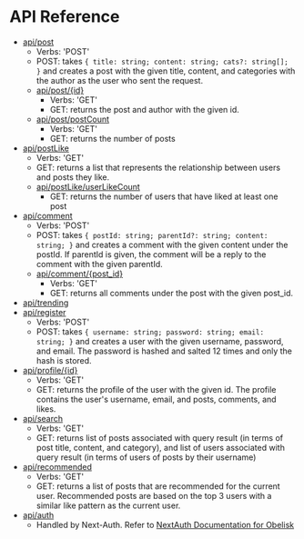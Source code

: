 # API Reference

- [api/post](#api/post)
	- Verbs: 'POST'
	- POST:
		takes ```{
			title: string;
			content: string;
			cats?: string[];
		}```
		and creates a post with the given title, content, and categories with the author as the user who sent the request.
	- [api/post/{id}](#api/post/{id})
		- Verbs: 'GET'
		- GET:
			returns the post and author with the given id.
	- [api/post/postCount](#api/post/postCount)
		- Verbs: 'GET'
		- GET:
			returns the number of posts
- [api/postLike](#api/postLike)
    - Verbs: 'GET'
    - GET: returns a list that represents the relationship between users and posts they like.
    - [api/postLike/userLikeCount](#api/userLikeCount)
      - GET: returns the number of users that have liked at least one post
- [api/comment](#api/comment)
  - Verbs: 'POST'
  - POST:
    	takes ```{
			postId: string;
			parentId?: string;
			content: string;
		}```
		and creates a comment with the given content under the postId. If parentId is given, the comment will be a reply to the comment with the given parentId.
  - [api/comment/{post_id}](#api/comment/{post_id})
    - Verbs: 'GET'
    - GET:
  		returns all comments under the post with the given post_id.
- [api/trending](#api/trending)
- [api/register](#api/register)
  - Verbs: 'POST'
  - POST:
		takes ```{
			username: string;
			password: string;
			email: string;
		}```
		and creates a user with the given username, password, and email. The password is hashed and salted 12 times and only the hash is stored.
- [api/profile/{id}](#api/profile/{id})
  - Verbs: 'GET'
  - GET:
		returns the profile of the user with the given id. The profile contains the user's username, email, and posts, comments, and likes.
- [api/search](#api/profile/{id})
  - Verbs: 'GET'
  - GET: returns list of posts associated with query result (in terms of post title, content, and category), and list of users associated with query result (in terms of users of posts by their username)
- [api/recommended](#api/recommended)
    - Verbs: 'GET'
    - GET: returns a list of posts that are recommended for the current user. Recommended posts are based on the top 3 users with a similar like pattern as the current user.
- [api/auth](#api/auth)
	- Handled by Next-Auth. Refer to [NextAuth Documentation for Obelisk](/nextauth-01.doc.md)


